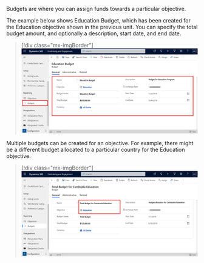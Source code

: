 Budgets are where you can assign funds towards a particular objective.

The example below shows Education Budget, which has been created for the Education objective shown in the previous unit. You can specify the total budget amount, and optionally a description, start date, and end date.

> [!div class="mx-imgBorder"]
> [![Screenshot of a sample education budget for fundraising and engagement.](../media/12-budgets.png)](../media/12-budgets.png#lightbox)

Multiple budgets can be created for an objective. For example, there might be a different budget allocated to a particular country for the Education objective.

> [!div class="mx-imgBorder"]
> [![Screenshot of a sample total budget for Cambodia education.](../media/13-total-budget.png)](../media/13-total-budget.png#lightbox)
